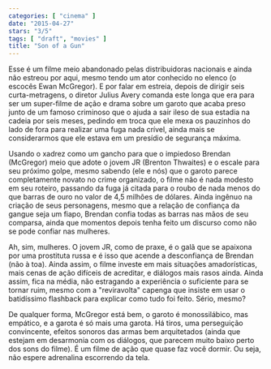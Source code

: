 ```yaml
---
categories: [ "cinema" ]
date: "2015-04-27"
stars: "3/5"
tags: [ "draft", "movies" ]
title: "Son of a Gun"
---
```

Esse é um filme meio abandonado pelas distribuidoras nacionais e ainda não estreou por aqui, mesmo tendo um ator conhecido no elenco (o escocês Ewan McGregor). E por falar em estreia, depois de dirigir seis curta-metragens, o diretor Julius Avery comanda este longa que era para ser um super-filme de ação e drama sobre um garoto que acaba preso junto de um famoso criminoso que o ajuda a sair ileso de sua estadia na cadeia por seis meses, pedindo em troca que ele mexa os pauzinhos do lado de fora para realizar uma fuga nada crível, ainda mais se considerarmos que ele estava em um presídio de segurança máxima.

Usando o xadrez como um gancho para que o impiedoso Brendan (McGregor) meio que adote o jovem JR (Brenton Thwaites) e o escale para seu próximo golpe, mesmo sabendo (ele e nós) que o garoto parece completamente novato no crime organizado, o filme não é nada modesto em seu roteiro, passando da fuga já citada para o roubo de nada menos do que barras de ouro no valor de 4,5 milhões de dólares. Ainda ingênuo na criação de seus personagens, mesmo que a relação de confiança da gangue seja um fiapo, Brendan confia todas as barras nas mãos de seu comparsa, ainda que momentos depois tenha feito um discurso como não se pode confiar nas mulheres.

Ah, sim, mulheres. O jovem JR, como de praxe, é o galã que se apaixona por uma prostituta russa e é isso que acende a desconfiança de Brendan (não à toa). Ainda assim, o filme investe em mais situações amadorísticas, mais cenas de ação difíceis de acreditar, e diálogos mais rasos ainda. Ainda assim, fica na média, não estragando a experiência o suficiente para se tornar ruim, mesmo com a "reviravolta" capenga que insiste em usar o batidíssimo flashback para explicar como tudo foi feito. Sério, mesmo?

De qualquer forma, McGregor está bem, o garoto é monossilábico, mas empático, e a garota é só mais uma garota. Há tiros, uma perseguição convincente, efeitos sonoros das armas bem arquitetados (ainda que estejam em desarmonia com os diálogos, que parecem muito baixo perto dos sons do filme). É um filme de ação que quase faz você dormir. Ou seja, não espere adrenalina escorrendo da tela.
